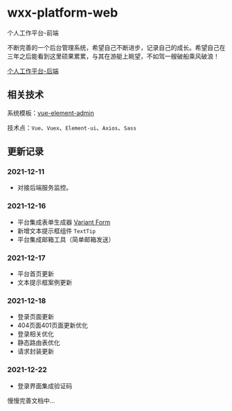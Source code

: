 # wxx-platform-web

个人工作平台-前端

不断完善的一个后台管理系统，希望自己不断进步，记录自己的成长。希望自己在三年之后能看到这里硕果累累，与其在游艇上眺望，不如驾一艘破船乘风破浪！

[个人工作平台-后端](https://github.com/xiangxu999/wxx-platform-server)

## 相关技术

系统模板：[vue-element-admin](https://github.com/PanJiaChen/vue-element-admin)

技术点：`Vue`、`Vuex`、`Element-ui`、`Axios`、`Sass`

## 更新记录

### 2021-12-11
- 对接后端服务监控。

### 2021-12-16

- 平台集成表单生成器 [Variant Form](https://www.vform666.com/)
- 新增文本提示框组件 `TextTip`
- 平台集成邮箱工具（简单邮箱发送）

### 2021-12-17

- 平台首页更新
- 文本提示框案例更新

### 2021-12-18

- 登录页面更新
- 404页面401页面更新优化
- 登录相关优化
- 静态路由表优化
- 请求封装更新

### 2021-12-22
- 登录界面集成验证码

慢慢完善文档中...

